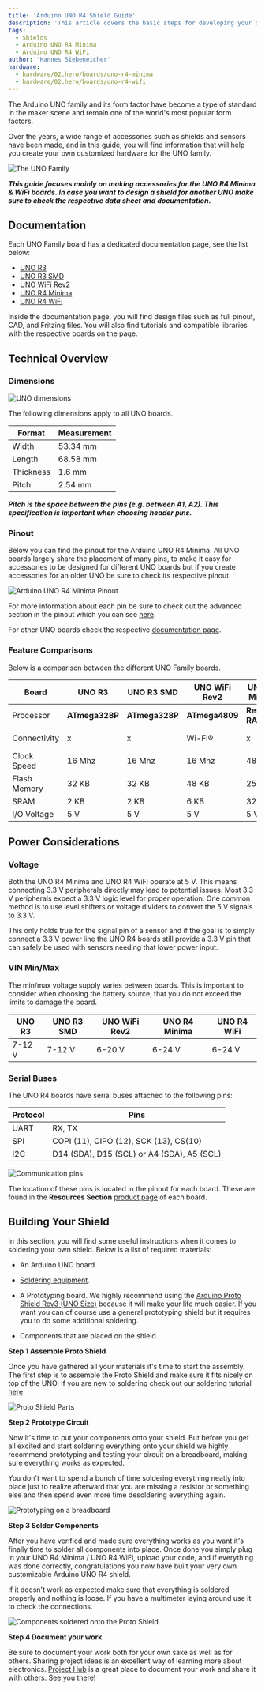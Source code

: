 ```yaml
---
title: 'Arduino UNO R4 Shield Guide'
description: 'This article covers the basic steps for developing your own shield for the Arduino UNO R4 Minima and the UNO R4 WiFi.'
tags:
  - Shields
  - Arduino UNO R4 Minima
  - Arduino UNO R4 WiFi
author: 'Hannes Siebeneicher'
hardware:
  - hardware/02.hero/boards/uno-r4-minima
  - hardware/02.hero/boards/uno-r4-wifi
---
```


The Arduino UNO family and its form factor have become a type of standard in the maker scene and remain one of the world's most popular form factors.

Over the years, a wide range of accessories such as shields and sensors have been made, and in this guide, you will find information that will help you create your own customized hardware for the UNO family.

![The UNO Family](assets/hero-family.png)

 ***This guide focuses mainly on making accessories for the UNO R4 Minima & WiFi boards. In case you want to design a shield for another UNO make sure to check the respective data sheet and documentation.***


## Documentation

Each UNO Family board has a dedicated documentation page, see the list below:

- [UNO R3](/hardware/uno-rev3)
- [UNO R3 SMD](/hardware/uno-rev3-smd)
- [UNO WiFi Rev2](/hardware/uno-wifi-rev2)
- [UNO R4 Minima](/hardware/uno-r4-minima)
- [UNO R4 WiFi](/hardware/uno-r4-wifi)

Inside the documentation page, you will find design files such as full pinout, CAD, and Fritzing files. You will also find tutorials and compatible libraries with the respective boards on the page.

## Technical Overview

### Dimensions

![UNO dimensions](assets/UNO-dimensions.png)

The following dimensions apply to all UNO boards.

| Format    | Measurement |
| --------- | ----------- |
| Width     | 53.34 mm    |
| Length    | 68.58 mm    |
| Thickness | 1.6 mm      |
| Pitch     | 2.54 mm     |

***Pitch is the space between the pins (e.g. between A1, A2). This specification is important when choosing header pins.***

### Pinout

Below you can find the pinout for the Arduino UNO R4 Minima. All UNO boards largely share the placement of many pins, to make it easy for accessories to be designed for different UNO boards but if you create accessories for an older UNO be sure to check its respective pinout.

![Arduino UNO R4 Minima Pinout](assets/ABX00080-pinout.png)

For more information about each pin be sure to check out the advanced section in the pinout which you can see [here](assets/ABX00080-full-pinout.pdf).

For other UNO boards check the respective [documentation page](#documentation).

### Feature Comparisons

Below is a comparison between the different UNO Family boards.

| Board        | UNO R3         | UNO R3 SMD     | UNO WiFi Rev2  | UNO R4 Minima      | UNO R4 WiFi          |
| ------------ | -------------- | -------------- | -------------- | ------------------ | -------------------- |
| Processor    | **ATmega328P** | **ATmega328P** | **ATmega4809** | **Renesas RA4M1**  | **Renesas RA4M1**    |
| Connectivity | x              | x              | Wi-Fi®         | x                  | Wi-Fi®, Bluetooth®   |
| Clock Speed  | 16 Mhz         | 16 Mhz         | 16 Mhz         | 48 Mhz             | 48 Mhz               |
| Flash Memory | 32 KB          | 32 KB          | 48 KB          | 256 KB             | 256 KB               |
| SRAM         | 2 KB           | 2 KB           | 6 KB           | 32 KB              | 32 KB                |
| I/O Voltage  | 5 V            | 5 V            | 5 V            | 5 V                | 5 V                  |

## Power Considerations

### Voltage

Both the UNO R4 Minima and UNO R4 WiFi operate at 5 V. This means connecting 3.3 V peripherals directly may lead to potential issues. Most 3.3 V peripherals expect a 3.3 V logic level for proper operation. One common method is to use level shifters or voltage dividers to convert the 5 V signals to 3.3 V. 

This only holds true for the signal pin of a sensor and if the goal is to simply connect a 3.3 V power line the UNO R4 boards still provide a 3.3 V pin that can safely be used with sensors needing that lower power input.

### VIN Min/Max

The min/max voltage supply varies between boards. This is important to consider when choosing the battery source, that you do not exceed the limits to damage the board. 

| UNO R3         | UNO R3 SMD     | UNO WiFi Rev2  | UNO R4 Minima      | UNO R4 WiFi          |
| -------------- | -------------- | -------------- | ------------------ | -------------------- |
| 7-12 V         | 7-12 V         | 6-20 V         | 6-24 V             |6-24 V                |

### Serial Buses

The UNO R4 boards have serial buses attached to the following pins:

| Protocol | Pins                                       |
| -------- | ------------------------------------------ |
| UART     | RX, TX                                     |
| SPI      | COPI (11), CIPO (12), SCK (13), CS(10)     |
| I2C      | D14 (SDA), D15 (SCL) or A4 (SDA), A5 (SCL) |  

![Communication pins](assets/connections.png)

The location of these pins is located in the pinout for each board. These are found in the **Resources Section** [product page](#documentation) of each board.

## Building Your Shield

In this section, you will find some useful instructions when it comes to soldering your own shield. Below is a list of required materials:

- An Arduino UNO board

- [Soldering equipment](https://store.arduino.cc/products/uno-soldering-bundle).

- A Prototyping board. We highly recommend using the [Arduino Proto Shield Rev3 (UNO Size)](https://store.arduino.cc/products/proto-shield-rev3-uno-size) because it will make your life much easier. If you want you can of course use a general prototyping shield but it requires you to do some additional soldering.

- Components that are placed on the shield.

**Step 1 Assemble Proto Shield**

Once you have gathered all your materials it's time to start the assembly. The first step is to assemble the Proto Shield and make sure it fits nicely on top of the UNO. If you are new to soldering check out our soldering tutorial [here](https://docs.arduino.cc/learn/electronics/soldering-basics).

![Proto Shield Parts](assets/protoShieldRev3.png)

**Step 2 Prototype Circuit**

Now it's time to put your components onto your shield. But before you get all excited and start soldering everything onto your shield we highly recommend prototyping and testing your circuit on a breadboard, making sure everything works as expected. 

You don't want to spend a bunch of time soldering everything neatly into place just to realize afterward that you are missing a resistor or something else and then spend even more time desoldering everything again.

![Prototyping on a breadboard](assets/breaboardPrototyping.png)

**Step 3 Solder Components**

After you have verified and made sure everything works as you want it's finally time to solder all components into place. Once done you simply plug in your UNO R4 Minima / UNO R4 WiFi, upload your code, and if everything was done correctly, congratulations you now have built your very own customizable Arduino UNO R4 shield. 

If it doesn't work as expected make sure that everything is soldered properly and nothing is loose. If you have a multimeter laying around use it to check the connections.

![Components soldered onto the Proto Shield](assets/solderComponents.png)

**Step 4 Document your work**

Be sure to document your work both for your own sake as well as for others. Sharing project ideas is an excellent way of learning more about electronics. [Project Hub](https://projecthub.arduino.cc/) is a great place to document your work and share it with others. See you there!